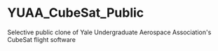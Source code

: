 # YUAA_CubeSat_Public
Selective public clone of Yale Undergraduate Aerospace Association's CubeSat flight software
